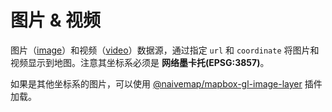 # 图片 & 视频

图片（[image](https://docs.mapbox.com/mapbox-gl-js/style-spec/sources/#image)）和视频（[video](https://docs.mapbox.com/mapbox-gl-js/style-spec/sources/#video)）数据源，通过指定 `url` 和 `coordinate` 将图片和视频显示到地图。注意其坐标系必须是 **网络墨卡托(EPSG:3857)**。

如果是其他坐标系的图片，可以使用 [@naivemap/mapbox-gl-image-layer](https://github.com/naivemap/mapbox-gl-layers/blob/main/packages/mapbox-gl-image-layer/README.md) 插件加载。
